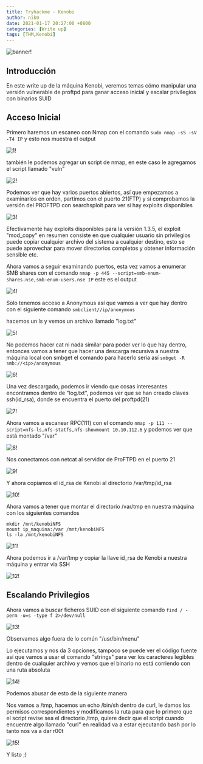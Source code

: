 ```yaml
---
title: Tryhackme - Kenobi
author: nik0
date: 2021-01-17 20:27:00 +0800
categories: [Write up]
tags: [THM,Kenobi]
---
```


![banner!](/assets/img/sample/Kenobi/banner.png)

## Introducción 

En este write up de la máquina Kenobi, veremos temas cómo manipular una versión vulnerable de proftpd para ganar acceso inicial y escalar privilegios con binarios SUID

## Acceso Inicial

Primero haremos un escaneo con Nmap con el comando ```sudo nmap -sS -sV -T4 IP``` y esto nos muestra el output

![1!](/assets/img/sample/Kenobi/1.png)

también le podemos agregar un script de nmap, en este caso le agregamos el script llamado "vuln"

![2!](/assets/img/sample/Kenobi/2.png)

Podemos ver que hay varios puertos abiertos, así que empezamos a examinarlos en orden, partimos con el puerto 21(FTP) y si comprobamos la versión del PROFTPD con searchsploit para ver si hay exploits disponibles

![3!](/assets/img/sample/Kenobi/3.png)

Efectivamente hay exploits disponibles para la versión 1.3.5, el exploit "mod_copy" en resumen consiste en que cualquier usuario sin privilegios puede copiar cualquier archivo del sistema a cualquier destino, esto se puede aprovechar para mover directorios completos y obtener información sensible etc.


Ahora vamos a seguir examinando puertos, esta vez vamos a enumerar SMB shares con el comando ```nmap -p 445 --script=smb-enum-shares.nse,smb-enum-users.nse IP``` este es el output

![4!](/assets/img/sample/Kenobi/4.png)

Solo tenemos acceso a Anonymous así que vamos a ver que hay dentro con el siguiente comando ```smbclient//ip/anonymous```

hacemos un ls  y vemos un archivo llamado "log.txt"

![5!](/assets/img/sample/Kenobi/5.png)

No podemos hacer cat ni nada similar para poder ver lo que hay dentro, entonces vamos a tener que hacer una descarga recursiva a nuestra máquina local con smbget el comando para hacerlo sería así ```smbget -R smb://<ip>/anonymous```

![6!](/assets/img/sample/Kenobi/6.png)

Una vez descargado, podemos ir viendo que cosas interesantes encontramos dentro de "log.txt", podemos ver que se han creado claves ssh(id_rsa), donde se encuentra el puerto del proftpd(21)

![7!](/assets/img/sample/Kenobi/7.png)

Ahora vamos a escanear RPC(111) con el comando ```nmap -p 111 --script=nfs-ls,nfs-statfs,nfs-showmount 10.10.112.6``` y podemos ver que está montado "/var"

![8!](/assets/img/sample/Kenobi/8.png)

Nos conectamos con netcat al servidor de ProFTPD en el puerto 21

![9!](/assets/img/sample/Kenobi/9.png)

Y ahora copiamos el id_rsa de Kenobi al directorio /var/tmp/id_rsa

![10!](/assets/img/sample/Kenobi/10.png)

Ahora vamos a tener que montar el directorio /var/tmp en nuestra máquina con los siguientes comandos

```terminal
mkdir /mnt/kenobiNFS
mount ip_maquina:/var /mnt/kenobiNFS
ls -la /mnt/kenobiNFS
```
![11!](/assets/img/sample/Kenobi/11.png)

Ahora podemos ir a /var/tmp y copiar la llave id_rsa de Kenobi a nuestra máquina y entrar via SSH 

![12!](/assets/img/sample/Kenobi/12.png)

## Escalando Privilegios

Ahora vamos a buscar ficheros SUID con el siguiente comando ```find / -perm -u=s -type f 2>/dev/null```

![13!](/assets/img/sample/Kenobi/13.png)

Observamos algo fuera de lo común "/usr/bin/menu"

Lo ejecutamos y nos da 3 opciones, tampoco se puede ver el código fuente así que vamos a usar el comando "strings" para ver los caracteres legibles dentro de cualquier archivo y vemos que el binario no está corriendo con una ruta absoluta

![14!](/assets/img/sample/Kenobi/14.png)

Podemos abusar de esto de la siguiente manera

Nos vamos a /tmp, hacemos un echo /bin/sh dentro de curl, le damos los permisos correspondientes y modificamos la ruta para que lo primero que el script revise sea el directorio /tmp, quiere decir que el script cuando encuentre algo llamado "curl" en realidad va a estar ejecutando bash por lo tanto nos va a dar r00t

![15!](/assets/img/sample/Kenobi/15.png)

Y listo ;)


























 

